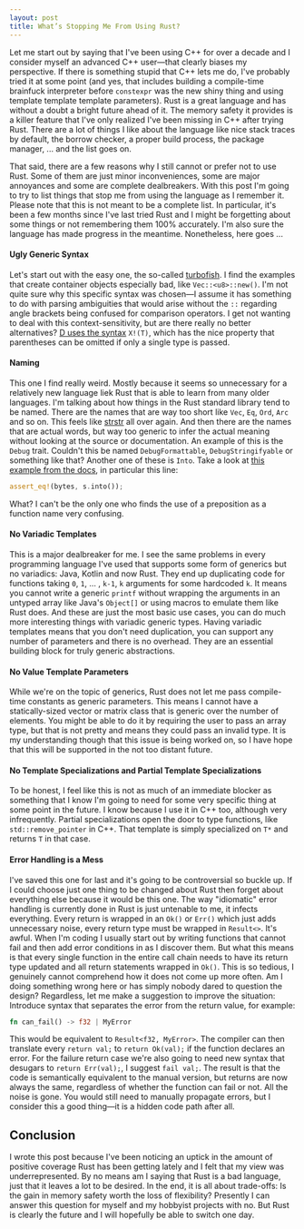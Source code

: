 ```yaml
---
layout: post
title: What’s Stopping Me From Using Rust?
---
```


Let me start out by saying that I've been using C++ for over a decade and I consider myself an advanced C++ user&mdash;that clearly biases my perspective. If there is something stupid that C++ lets me do, I've probably tried it at some point (and yes, that includes building a compile-time brainfuck interpreter before `constexpr` was the new shiny thing and using template template template parameters). Rust is a great language and has without a doubt a bright future ahead of it. The memory safety it provides is a killer feature that I've only realized I've been missing in C++ after trying Rust. There are a lot of things I like about the language like nice stack traces by default, the borrow checker, a proper build process, the package manager, ... and the list goes on.

That said, there are a few reasons why I still cannot or prefer not to use Rust. Some of them are just minor inconveniences, some are major annoyances and some are complete dealbreakers. With this post I'm going to try to list things that stop me from using the language as I remember it. Please note that this is not meant to be a complete list. In particular, it's been a few months since I've last tried Rust and I might be forgetting about some things or not remembering them 100% accurately. I'm also sure the language has made progress in the meantime. Nonetheless, here goes ...

#### Ugly Generic Syntax
Let's start out with the easy one, the so-called [turbofish](https://matematikaadit.github.io/posts/rust-turbofish.html). I find the examples that create container objects especially bad, like `Vec::<u8>::new()`. I'm not quite sure why this specific syntax was chosen&mdash;I assume it has something to do with parsing ambiguities that would arise without the `::` regarding angle brackets being confused for comparison operators. I get not wanting to deal with this context-sensitivity, but are there really no better alternatives? [D uses the syntax](https://dlang.org/spec/template.html) `X!(T)`, which has the nice property that parentheses can be omitted if only a single type is passed.

#### Naming
This one I find really weird. Mostly because it seems so unnecessary for a relatively new language liek Rust that is able to learn from many older languages. I'm talking about how things in the Rust standard library tend to be named. There are the names that are way too short like `Vec`, `Eq`, `Ord`, `Arc` and so on. This feels like [strstr](https://en.cppreference.com/w/c/string/byte/strstr) all over again. And then there are the names that are actual words, but way too generic to infer the actual meaning without looking at the source or documentation. An example of this is the `Debug` trait. Couldn't this be named `DebugFormattable`, `DebugStringifyable` or something like that? Another one of these is `Into`. Take a look at [this example from the docs](https://doc.rust-lang.org/std/convert/trait.Into.html#examples), in particular this line:
```rust
assert_eq!(bytes, s.into());
```

What? I can't be the only one who finds the use of a preposition as a function name very confusing.

#### No Variadic Templates
This is a major dealbreaker for me. I see the same problems in every programming language I've used that supports some form of generics but no variadics: Java, Kotlin and now Rust. They end up duplicating code for functions taking `0`, `1`, ... , `k-1`, `k` arguments for some hardcoded `k`. It means you cannot write a generic `printf` without wrapping the arguments in an untyped array like Java's `Object[]` or using macros to emulate them like Rust does. And these are just the most basic use cases, you can do much more interesting things with variadic generic types.
Having variadic templates means that you don't need duplication, you can support any number of parameters and there is no overhead. They are an essential building block for truly generic abstractions.

#### No Value Template Parameters
While we're on the topic of generics, Rust does not let me pass compile-time constants as generic parameters. This means I cannot have a statically-sized vector or matrix class that is generic over the number of elements. You might be able to do it by requiring the user to pass an array type, but that is not pretty and means they could pass an invalid type. It is my understanding though that this issue is being worked on, so I have hope that this will be supported in the not too distant future.

#### No Template Specializations and Partial Template Specializations
To be honest, I feel like this is not as much of an immediate blocker as something that I know I'm going to need for some very specific thing at some point in the future. I know because I use it in C++ too, although very infrequently.
Partial specializations open the door to type functions, like `std::remove_pointer` in C++. That template is simply specialized on `T*` and returns `T` in that case.

#### Error Handling is a Mess
I've saved this one for last and it's going to be controversial so buckle up. If I could choose just one thing to be changed about Rust then forget about everything else because it would be this one.
The way "idiomatic" error handling is currently done in Rust is just untenable to me, it infects everything. Every return is wrapped in an `Ok()` or `Err()` which just adds unnecessary noise, every return type must be wrapped in `Result<>`. It's awful.
When I'm coding I usually start out by writing functions that cannot fail and then add error conditions in as I discover them. But what this means is that every single function in the entire call chain needs to have its return type updated and all return statements wrapped in `Ok()`. This is so tedious, I genuinely cannot comprehend how it does not come up more often. Am I doing something wrong here or has simply nobody dared to question the design?
Regardless, let me make a suggestion to improve the situation: Introduce syntax that separates the error from the return value, for example:
```rust
fn can_fail() -> f32 | MyError
```
This would be equivalent to `Result<f32, MyError>`. The compiler can then translate every `return val;` to `return Ok(val);` if the function declares an error. For the failure return case we're also going to need new syntax that desugars to `return Err(val);`, I suggest `fail val;`.
The result is that the code is semantically equivalent to the manual version, but returns are now always the same, regardless of whether the function can fail or not. All the noise is gone. You would still need to manually propagate errors, but I consider this a good thing&mdash;it is a hidden code path after all.

## Conclusion
I wrote this post because I've been noticing an uptick in the amount of positive coverage Rust has been getting lately and I felt that my view was underrepresented. By no means am I saying that Rust is a bad language, just that it leaves a lot to be desired. In the end, it is all about trade-offs: Is the gain in memory safety worth the loss of flexibility? Presently I can answer this question for myself and my hobbyist projects with no. But Rust is clearly the future and I will hopefully be able to switch one day.
